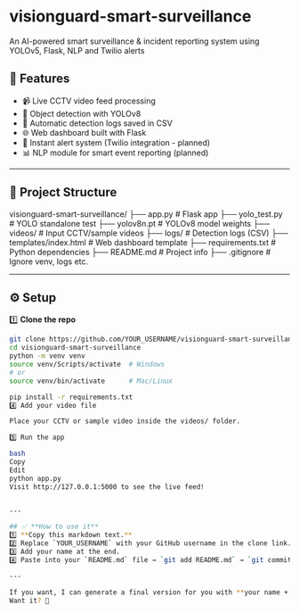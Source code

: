 # visionguard-smart-surveillance
An AI-powered smart surveillance &amp; incident reporting system using YOLOv5, Flask, NLP and Twilio alerts

## 🚀 Features

- 📹 Live CCTV video feed processing
- 🎯 Object detection with YOLOv8
- 📝 Automatic detection logs saved in CSV
- 🌐 Web dashboard built with Flask
- 🔔 Instant alert system (Twilio integration - planned)
- 📊 NLP module for smart event reporting (planned)

---

## 📂 Project Structure

visionguard-smart-surveillance/
├── app.py # Flask app
├── yolo_test.py # YOLO standalone test
├── yolov8n.pt # YOLOv8 model weights
├── videos/ # Input CCTV/sample videos
├── logs/ # Detection logs (CSV)
├── templates/index.html # Web dashboard template
├── requirements.txt # Python dependencies
├── README.md # Project info
├── .gitignore # Ignore venv, logs etc.


---

## ⚙️ Setup

1️⃣ **Clone the repo**
```bash
git clone https://github.com/YOUR_USERNAME/visionguard-smart-surveillance.git
cd visionguard-smart-surveillance
python -m venv venv
source venv/Scripts/activate  # Windows
# or
source venv/bin/activate      # Mac/Linux

pip install -r requirements.txt
4️⃣ Add your video file

Place your CCTV or sample video inside the videos/ folder.

5️⃣ Run the app

bash
Copy
Edit
python app.py
Visit http://127.0.0.1:5000 to see the live feed!


---

## ✅ **How to use it**
1️⃣ **Copy this markdown text.**  
2️⃣ Replace `YOUR_USERNAME` with your GitHub username in the clone link.  
3️⃣ Add your name at the end.  
4️⃣ Paste into your `README.md` file → `git add README.md` → `git commit -m "Updated README"` → `git push`.

---

If you want, I can generate a final version for you with **your name + repo link**.  
Want it? 🚀
